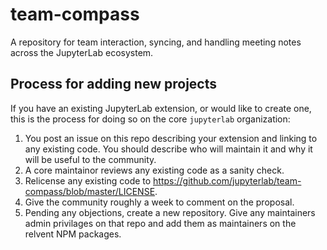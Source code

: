 # team-compass

A repository for team interaction, syncing, and handling meeting notes across the JupyterLab ecosystem.


## Process for adding new projects

If you have an existing JupyterLab extension, or would like to create one, this is the process
for doing so on the core `jupyterlab` organization:

1. You post an issue on this repo describing your extension and linking to any existing code. You should describe who will maintain it and why it will be useful to the community.
2.  A core maintainor reviews any existing code as a sanity check.
3.  Relicense any existing code to https://github.com/jupyterlab/team-compass/blob/master/LICENSE.
4.  Give the community roughly a week to comment on the proposal.
5. Pending any objections, create a new repository. Give any maintainers admin privilages on that repo and add them as maintainers on the relvent NPM packages.
